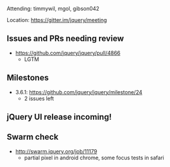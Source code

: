 Attending: timmywil, mgol, gibson042

Location: https://gitter.im/jquery/meeting

## Issues and PRs needing review
* https://github.com/jquery/jquery/pull/4866
	- LGTM

## Milestones
* 3.6.1: https://github.com/jquery/jquery/milestone/24
	- 2 issues left

## jQuery UI release incoming!

## Swarm check
* http://swarm.jquery.org/job/11179 
	* partial pixel in android chrome, some focus tests in safari
